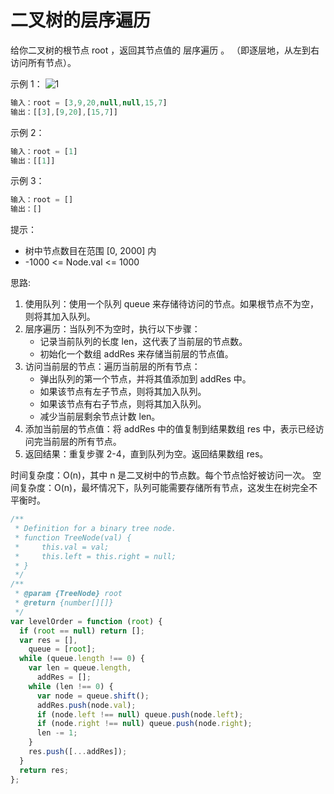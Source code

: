 # 二叉树的层序遍历

给你二叉树的根节点 root ，返回其节点值的 层序遍历 。 （即逐层地，从左到右访问所有节点）。

示例 1：
![1](https://assets.leetcode.com/uploads/2021/02/19/tree1.jpg)

```js
输入：root = [3,9,20,null,null,15,7]
输出：[[3],[9,20],[15,7]]
```

示例 2：

```js
输入：root = [1]
输出：[[1]]
```

示例 3：

```js
输入：root = []
输出：[]
```

提示：

- 树中节点数目在范围 [0, 2000] 内
- -1000 <= Node.val <= 1000

思路:

1. 使用队列：使用一个队列 queue 来存储待访问的节点。如果根节点不为空，则将其加入队列。
2. 层序遍历：当队列不为空时，执行以下步骤：
   - 记录当前队列的长度 len，这代表了当前层的节点数。
   - 初始化一个数组 addRes 来存储当前层的节点值。
3. 访问当前层的节点：遍历当前层的所有节点：
   - 弹出队列的第一个节点，并将其值添加到 addRes 中。
   - 如果该节点有左子节点，则将其加入队列。
   - 如果该节点有右子节点，则将其加入队列。
   - 减少当前层剩余节点计数 len。
4. 添加当前层的节点值：将 addRes 中的值复制到结果数组 res 中，表示已经访问完当前层的所有节点。
5. 返回结果：重复步骤 2-4，直到队列为空。返回结果数组 res。

时间复杂度：O(n)，其中 n 是二叉树中的节点数。每个节点恰好被访问一次。
空间复杂度：O(n)，最坏情况下，队列可能需要存储所有节点，这发生在树完全不平衡时。

```js
/**
 * Definition for a binary tree node.
 * function TreeNode(val) {
 *     this.val = val;
 *     this.left = this.right = null;
 * }
 */
/**
 * @param {TreeNode} root
 * @return {number[][]}
 */
var levelOrder = function (root) {
  if (root == null) return [];
  var res = [],
    queue = [root];
  while (queue.length !== 0) {
    var len = queue.length,
      addRes = [];
    while (len !== 0) {
      var node = queue.shift();
      addRes.push(node.val);
      if (node.left !== null) queue.push(node.left);
      if (node.right !== null) queue.push(node.right);
      len -= 1;
    }
    res.push([...addRes]);
  }
  return res;
};
```
